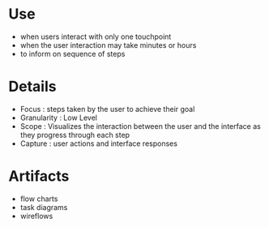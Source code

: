 # Use

- when users interact with only one touchpoint
- when the user interaction may take minutes or hours
- to inform on sequence of steps

# Details

- Focus : steps taken by the user to achieve their goal
- Granularity : Low Level
- Scope : Visualizes the interaction between the user and the interface as they progress through each step
- Capture : user actions and interface responses

# Artifacts

- flow charts
- task diagrams
- wireflows

